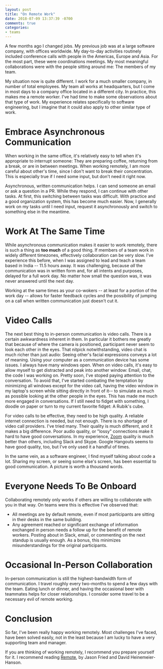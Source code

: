 ```yaml
---
layout: post
title: "On Remote Work"
date: 2018-07-09 13:37:39 -0700
comments: true
categories:
- teams
---
```


A few months ago I changed jobs. My previous job was at a large software company, with offices worldwide. My day-to-day activities routinely included conference calls with people in the Americas, Europe and Asia. For the most part, these were coordinations meetings. My most meaningful collaborations were with the people sitting around me: The members of my team.

My situation now is quite different. I work for a much smaller company, in number of total employees. My team all works at headquarters, but I come in most days to a company office located in a different city. In practice, this makes me a remote worker. I've had time to make some observations about that type of work. My experience relates specifically to software engineering, but I imagine that it could also apply to other similar type of work.

# Embrace Asynchronous Communication

When working in the same office, it's relatively easy to tell when it's appropriate to interrupt someone: They are preparing coffee, returning from a break, or are in between meetings. When working remotely, I am more careful about other's time, since I don't want to break their concentration. This is especially true if I need some input, but don't need it right now.

Asynchronous, written communication helps. I can send someone an email or ask a question in a PR. While they respond, I can continue with other tasks. At first, this switching between tasks was difficult. With practice and a good organization system, this has become much easier. Now, I generally work on my tasks until I need input, request it asynchronously and switch to something else in the meantime.

# Work At The Same Time

While asynchronous communication makes it easier to work remotely, there is such a thing as **too much** of a good thing. If members of a team work in widely different timezones, effectively collaboration can be very slow. I've experience this before, when I was assigned to lead and teach a team based in India -- 11.5 hours away. It was challenging, because *all* the communication was in written form and, for all intents and purposes, delayed for a full work day. No matter how small the question was, it was never answered until the  next day.

Working at the same times as your co-wokers -- at least for a portion of the work day -- allows for faster feedback cycles and the possibility of jumping on a call when written communication just doesn't cut it.

# Video Calls

The next best thing to in-person communication is video calls. There is a certain awkwardness inherent in them. In particular it bothers me greatly that because of where the camera is positioned, participant never seem to look each other in the eyes. That nitpick notwithstanding, video chat is much richer than just audio: Seeing other's facial expressions conveys a lot of meaning. Using your computer as a communication device has some issues. I always have many windows open. When on video calls, it's easy to allow myself to get distracted and peak into another window: Email, chat, the code I was working on. Pretty soon, I've stoped paying attention to the conversation. To avoid that, I've started combating the temptation by minimizing all windows except for the video call, having the video window in my laptop's screen while sitting directly in front of it-- to simulate as much as possible looking at the other people in the eyes. This has made me much more engaged in conversations. If I still need to fidget with something, I doodle on paper or turn to my current favorite fidget: A Rubik's cube.

For video calls to be effective, they need to be high quality. A reliable internet connection is needed, but not enough. There is no shortage of video call providers. I've tried many. Their quality is much different, and it makes a big difference. Poor audio quality, or "lossy" connections make it hard to have good conversations. In my experience, [Zoom](https://zoom.us) quality is much better than others, including Slack and Skype. Google Hangouts seems to have good quality, too, but I've only used it a handful of times.

In the same vein, as a software engineer, I find myself talking about code a lot. Sharing my screen, or seeing some else's screen, has been essential to good communication. A picture is worth a thousand words.

# Everyone Needs To Be Onboard

Collaborating remotely only works if others are willing to collaborate with you in that way. On teams were this is effective I've observed that:
- All meetings are by default remote, even if most participants are sitting in their desks in the same building.
- Any agreement reached or significant exchange of information exchanged in person needs a follow up for the benefit of remote workers. Posting about in Slack, email, or commenting on the next standup is usually enough. As a bonus, this minimizes misunderstandings for the original participants.

# Occasional In-Person Collaboration

In-person communication is still the highest-bandwidth form of communication. I travel roughly every two-months to spend a few days with the team. Eating lunch or dinner, and having the occasional beer with teammates helps for closer relationships. I consider some travel to be a necessary evil of remote working.

# Conclusion

So far, I've been really happy working remotely. Most challenges I've faced, have been solved easily, not in the least because I am lucky to have a very supporting team and manager.

If you are thinking of working remotely, I recommend you prepare yourself for it. I recommend reading [Remote](https://basecamp.com/books/remote), by Jason Fried and David Heinemeier-Hanson.
